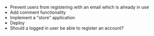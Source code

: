 - Prevent users from registering with an email which is already in use
- Add comment functionality
- Implement a "store" application
- Deploy
- Should a logged in user be able to register an account?